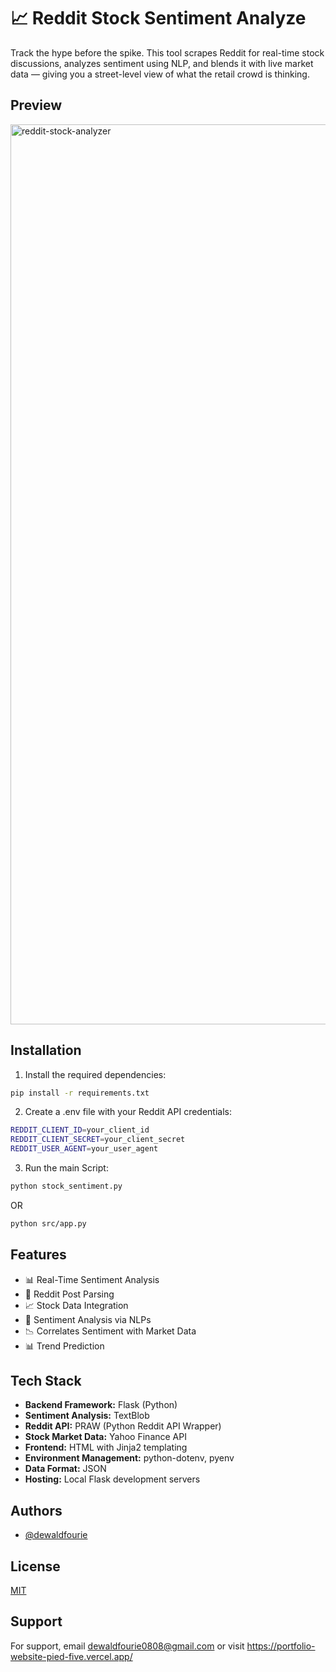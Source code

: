 
# 📈 Reddit Stock Sentiment Analyze

Track the hype before the spike. This tool scrapes Reddit for real-time stock discussions, analyzes sentiment using NLP, and blends it with live market data — giving you a street-level view of what the retail crowd is thinking.

## Preview
<img width="1440" alt="reddit-stock-analyzer" src="https://github.com/user-attachments/assets/e8c82ed9-9b7c-4528-9262-bdfb539b9d16" />


## Installation

1. Install the required dependencies:

```bash
pip install -r requirements.txt
```

2. Create a .env file with your Reddit API credentials:

```bash
REDDIT_CLIENT_ID=your_client_id
REDDIT_CLIENT_SECRET=your_client_secret
REDDIT_USER_AGENT=your_user_agent
```
3. Run the main Script: 
```bash
python stock_sentiment.py
```
OR
```bash
python src/app.py
```
## Features

- 📊 Real-Time Sentiment Analysis
- 🧵 Reddit Post Parsing
- 📈 Stock Data Integration
- 🧠 Sentiment Analysis via NLPs
- 📉 Correlates Sentiment with Market Data
- 📊 Trend Prediction



## Tech Stack

- **Backend Framework:** Flask (Python)  
- **Sentiment Analysis:** TextBlob  
- **Reddit API:** PRAW (Python Reddit API Wrapper)  
- **Stock Market Data:** Yahoo Finance API  
- **Frontend:** HTML with Jinja2 templating  
- **Environment Management:** python-dotenv, pyenv  
- **Data Format:** JSON  
- **Hosting:** Local Flask development servers




## Authors

- [@dewaldfourie](https://github.com/DewaldFourie)


## License

[MIT](https://choosealicense.com/licenses/mit/)


## Support

For support, email dewaldfourie0808@gmail.com or visit https://portfolio-website-pied-five.vercel.app/

